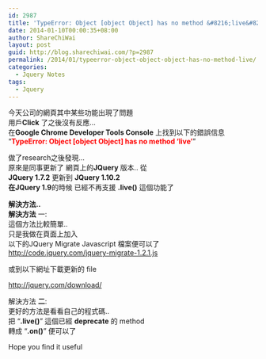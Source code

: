 ```yaml
---
id: 2987
title: 'TypeError: Object [object Object] has no method &#8216;live&#8217;'
date: 2014-01-10T00:00:35+08:00
author: ShareChiWai
layout: post
guid: http://blog.sharechiwai.com/?p=2987
permalink: /2014/01/typeerror-object-object-object-has-no-method-live/
categories:
  - Jquery Notes
tags:
  - Jquery
---
```

今天公司的網頁其中某些功能出現了問題  
用戶**Click** 了之後沒有反應&#8230;  
在**Google Chrome Developer Tools Console** 上找到以下的錯誤信息  
&#8220;**<span style="color: #ff0000;">TypeError: Object [object Object] has no method &#8216;live&#8217;</span>**&#8221;

做了research之後發現&#8230;  
原來是同事更新了 網頁上的**JQuery** 版本.. 從  
**JQuery 1.7.2** 更新到 **JQuery 1.10.2**  
**在JQuery 1.9**的時候 已經不再支援 **.live()** 這個功能了

**解決方法..**  
**解決方法** 一:  
這個方法比較簡單..  
只是我做在頁面上加入  
以下的JQuery Migrate Javascript 檔案便可以了  
<a title="JQuery Migrate Javascript" href="http://code.jquery.com/jquery-migrate-1.2.1.js" target="_blank">http://code.jquery.com/jquery-migrate-1.2.1.js</a>

或到以下網址下載更新的 file

<a title="JQuery Download" href="http://jquery.com/download/" target="_blank">http://jquery.com/download/</a>

解決方法 **二**:  
更好的方法是看看自己的程式碼..  
把 &#8220;**.live()**&#8221; 這個已經 **deprecate** 的 method  
轉成 &#8220;**.on()**&#8221; 便可以了

Hope you find it useful